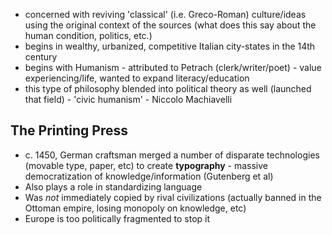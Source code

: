 - concerned with reviving 'classical' (i.e. Greco-Roman) culture/ideas using the original context of the sources (what does this say about the human condition, politics, etc.)
- begins in wealthy, urbanized, competitive Italian city-states in the 14th century
- begins with Humanism - attributed to Petrach (clerk/writer/poet) - value experiencing/life, wanted to expand literacy/education
- this type of philosophy blended into political theory as well (launched that field) - 'civic humanism' - Niccolo Machiavelli


## The Printing Press

- c. 1450, German craftsman merged a number of disparate technologies (movable type, paper, etc) to create **typography** - massive democratization of knowledge/information (Gutenberg et al)
- Also plays a role in standardizing language
- Was *not* immediately copied by rival civilizations (actually banned in the Ottoman empire, losing monopoly on knowledge, etc)
- Europe is too politically fragmented to stop it